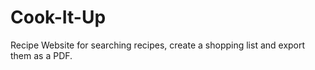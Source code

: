 # Cook-It-Up
Recipe Website for searching recipes, create a shopping list and export them as a PDF.
